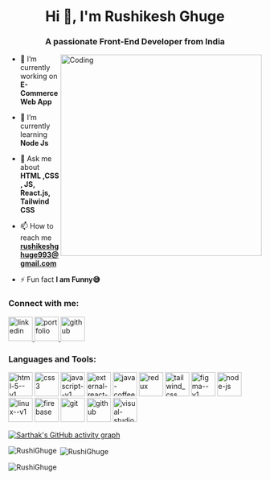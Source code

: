 
<h1 align="center">Hi 👋, I'm Rushikesh Ghuge</h1>
<h3 align="center">A passionate Front-End Developer from India</h3>
<img align="right" alt="Coding" width="400" src="https://cdn.dribbble.com/users/1162077/screenshots/3848914/programmer.gif">



- 🔭 I’m currently working on **E-Commerce Web App**

- 🌱 I’m currently learning **Node Js**

- 💬 Ask me about **HTML ,CSS , JS, React.js, Tailwind CSS**

- 📫 How to reach me **rushikeshghuge993@gmail.com**

- ⚡ Fun fact **I am Funny😅**

<h3 align="left">Connect with me:</h3>
<p align="left">
    <a target='_blank' href="https://www.linkedin.com/in/rushikeshghuge/">
                <img width="48" height="48" src="https://img.icons8.com/fluency/48/linkedin.png" alt="linkedin" />
            </a>
            <a target='_blank' href="https://rushighuge.github.io/portfolio/">
                <img width="48" height="48" src="https://img.icons8.com/color/48/portfolio.png" alt="portfolio" />
            </a>
            <a target='_blank' href="https://github.com/RushiGhuge">
                <img width="48" height="48" src="https://img.icons8.com/fluency/48/github.png" alt="github" />
            </a>


</p>

<h3 align="left">Languages and Tools:</h3>
<p align="left">
    <img width="48" height="48" src="https://img.icons8.com/color/48/html-5--v1.png" alt="html-5--v1" />
            <img width="48" height="48" src="https://img.icons8.com/color/48/css3.png" alt="css3"/>
            <img width="48" height="48" src="https://img.icons8.com/color/48/javascript--v1.png" alt="javascript--v1"/>
            <img width="48" height="48" src="https://img.icons8.com/external-tal-revivo-color-tal-revivo/48/external-react-a-javascript-library-for-building-user-interfaces-logo-color-tal-revivo.png" alt="external-react-a-javascript-library-for-building-user-interfaces-logo-color-tal-revivo"/>
            <img width="48" height="48" src="https://img.icons8.com/color/48/java-coffee-cup-logo--v1.png" alt="java-coffee-cup-logo--v1"/>
            <img width="48" height="48" src="https://img.icons8.com/color/48/redux.png" alt="redux"/>
            <img width="48" height="48" src="https://img.icons8.com/color/48/tailwind_css.png" alt="tailwind_css"/>
            <img width="48" height="48" src="https://img.icons8.com/color/48/figma--v1.png" alt="figma--v1"/>
            <img width="48" height="48" src="https://img.icons8.com/fluency/48/node-js.png" alt="node-js"/>
            <img width="48" height="48" src="https://img.icons8.com/color/48/linux--v1.png" alt="linux--v1"/>
            <img width="48" height="48" src="https://img.icons8.com/color/48/firebase.png" alt="firebase"/>
            <img width="48" height="48" src="https://img.icons8.com/color/48/git.png" alt="git"/>
            <img width="48" height="48" src="https://img.icons8.com/fluency/48/github.png" alt="github"/>
            <img width="48" height="48" src="https://img.icons8.com/color/48/visual-studio-code-2019.png" alt="visual-studio-code-2019"/>
</p>

[![Sarthak's GitHub activity graph](https://activity-graph.herokuapp.com/graph?username=RushiGhuge&&theme=xcode)](https://github.com/RushiGhuge)

<p><img align="left" src="https://github-readme-stats.vercel.app/api/top-langs?username=RushiGhuge&show_icons=true&locale=en&layout=compact&theme=tokyonight" alt="RushiGhuge" /></p>

<p>&nbsp;<img align="center" src="https://github-readme-stats.vercel.app/api?username=RushiGhuge&show_icons=true&locale=en&theme=tokyonight" alt="RushiGhuge" /></p>

<p><img align="center" src="https://github-readme-streak-stats.herokuapp.com/?user=RushiGhuge&&theme=tokyonight" alt="RushiGhuge" /></p>
